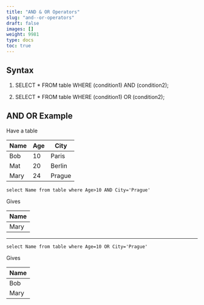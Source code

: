 ```yaml
---
title: "AND & OR Operators"
slug: "and--or-operators"
draft: false
images: []
weight: 9981
type: docs
toc: true
---
```


## Syntax
 1. SELECT * FROM table WHERE (condition1) AND (condition2);

 2. SELECT * FROM table WHERE (condition1) OR (condition2);

## AND OR Example
Have a table

| Name| Age|City|
| ------ | ------ | ------ |
| Bob| 10|Paris|
| Mat| 20|Berlin|
| Mary| 24|Prague|

    select Name from table where Age>10 AND City='Prague'

Gives

|Name|
| ------ |
|Mary|


----------

    select Name from table where Age=10 OR City='Prague'


Gives

|Name|
| ------ |
|Bob|
|Mary|





